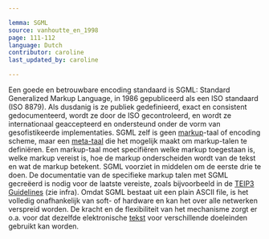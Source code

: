 ```yaml
---

lemma: SGML
source: vanhoutte_en_1998
page: 111-112
language: Dutch
contributor: caroline
last_updated_by: caroline

---
```


Een goede en betrouwbare encoding standaard is SGML: Standard Generalized Markup Language, in 1986 gepubliceerd als een ISO standaard (ISO 8879). Als dusdanig is ze publiek gedefinieerd, exact en consistent gedocumenteerd, wordt ze door de ISO gecontroleerd, en wordt ze internationaal geaccepteerd en ondersteund onder de vorm van gesofistikeerde implementaties. SGML zelf is geen [markup](markup.html)-taal of encoding scheme, maar een [meta-taal](metalanguage.html) die het mogelijk maakt om markup-talen te definiëren. Een markup-taal moet specifiëren welke markup toegestaan is, welke markup vereist is, hoe de markup onderscheiden wordt van de tekst en wat de markup betekent. SGML voorziet in middelen om de eerste drie te doen. De documentatie van de specifieke markup talen met SGML gecreëerd is nodig voor de laatste vereiste, zoals bijvoorbeeld in de [TEIP3 Guidelines](TEIGuidelines.html) (zie infra). Omdat SGML bestaat uit een plain ASCII file, is het volledig onafhankelijk van soft- of hardware en kan het over alle netwerken verspreid worden. De kracht en de flexibiliteit van het mechanisme zorgt er o.a. voor dat dezelfde elektronische [tekst](text.html) voor verschillende doeleinden gebruikt kan worden.
